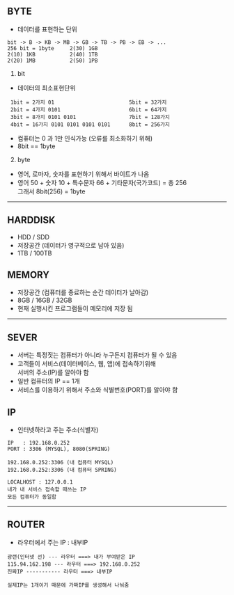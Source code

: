 ## BYTE 
- 데이터를 표현하는 단위
```
bit -> B -> KB -> MB -> GB -> TB -> PB -> EB -> ...
256 bit = 1byte     2(30) 1GB
2(10) 1KB           2(40) 1TB
2(20) 1MB           2(50) 1PB
```
1. bit
- 데이터의 최소표현단위
```
 1bit = 2가지 01                        5bit = 32가지
 2bit = 4가지 0101                      6bit = 64가지
 3bit = 8가지 0101 0101                 7bit = 128가지
 4bit = 16가지 0101 0101 0101 0101      8bit = 256가지
```
- 컴퓨터는 0 과 1만 인식가능 (오류를 최소화하기 위해)
- 8bit == 1byte

2. byte
- 영어, 로마자, 숫자를 표현하기 위해서 바이트가 나옴
- 영어 50 + 숫자 10 + 특수문자 66 + 기타문자(국가코드) = 총 256  
그래서 8bit(256) = 1byte

---
## HARDDISK
- HDD / SDD
- 저장공간 (데이터가 영구적으로 남아 있음)
- 1TB / 100TB

## MEMORY
- 저장공간 (컴퓨터를 종료하는 순간 데이터가 날아감)
- 8GB / 16GB / 32GB
- 현재 실행시킨 프로그램들이 메모리에 저장 됨
---
## SEVER
- 서버는 특정짓는 컴퓨터가 아니라 누구든지 컴퓨터가 될 수 있음
- 고객들이 서비스(데이터베이스, 웹, 앱)에  접속하기위해  
서버의 주소(IP)를 알아야 함
- 일반 컴퓨터의 IP == 1개
- 서비스를 이용하기 위해서 주소와 식별번호(PORT)를 알아야 함
## IP
- 인터넷하라고 주는 주소(식별자)
```
IP   : 192.168.0.252
PORT : 3306 (MYSQL), 8080(SPRING)

192.168.0.252:3306 (내 컴퓨터 MYSQL)
192.168.0.252:3306 (내 컴퓨터 SPRING)
```
```
LOCALHOST : 127.0.0.1 
내가 내 서비스 접속할 때쓰는 IP
모든 컴퓨터가 동일함
```
---
## ROUTER 
- 라우터에서 주는 IP : 내부IP
```
광랜(인터넷 선) --- 라우터 ===> 내가 부여받은 IP
115.94.162.198 --- 라우터 ===> 192.168.0.252
진짜IP ----------- 라우터 ===> 내부IP

실제IP는 1개이기 때문에 가짜IP를 생성해서 나눠줌
```


